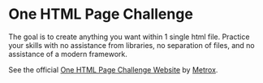 # One HTML Page Challenge

The goal is to create anything you want within 1 single html file. Practice your skills with no assistance from libraries, no separation of files, and no assistance of a modern framework.

See the official [One HTML Page Challenge Website](https://metroxe.github.io/one-html-page-challenge/) by [Metrox](https://github.com/Metroxe).

